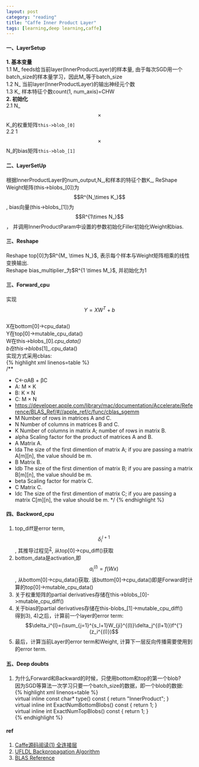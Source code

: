 ```yaml
---
layout: post
category: "reading"
title: "Caffe Inner Product Layer"
tags: [learning,deep learning,caffe]
---
```


#### 一、LayerSetup     
**1. 基本变量**        
1.1 M_ feeds给当前layer(InnerProductLayer)的样本量, 由于每次SGD用一个batch_size的样本量学习，因此M_等于batch_size    
1.2 N_ 当前layer(InnerProductLayer)的输出神经元个数    
1.3 K_ 样本特征个数count(1, num_axis)=CHW     
**2. 初始化**   
2.1 N_ $$\times$$ K_的权重矩阵`this->blob_[0]`     
2.2 1 $$\times$$ N_的bias矩阵`this->blob_[1]`      

#### 二、LayerSetUp     
根据InnerProductLayer的num_output,N_,和样本的特征个数K_, ReShape Weight矩阵(this->blobs_[0])为$$R^{N_\times K_}$$, bias向量(this->blobs_[1])为$$R^{1\times N_}$$， 并调用InnerProductParam中设置的参数初始化Filler初始化Weight和bias.    

#### 三、Reshape     
Reshape top[0]为$R^{M_ \times N_}$, 表示每个样本与Weight矩阵相乘的线性变换输出.     
Reshape bias_multiplier_为$R^{1 \times M_}$, 并初始化为1      

#### 三、Forward_cpu     
实现$$Y=XW^T+b$$    
X在bottom[0]->cpu_data()     
Y在top[0]->mutable_cpu_data()    
W在this->blobs_[0]_.cpu_data()    
b在this->blobs_[1]_.cpu_data()     
实现方式采用cblas:     
{% highlight xml linenos=table %}         
/**
 * C←αAB + βC
 * A: M × K
 * B: K × N
 * C: M × N
 * https://developer.apple.com/library/mac/documentation/Accelerate/Reference/BLAS_Ref/#//apple_ref/c/func/cblas_sgemm
 * M		Number of rows in matrices A and C.
 * N		Number of columns in matrices B and C.
 * K		Number of columns in matrix A; number of rows in matrix B.
 * alpha	Scaling factor for the product of matrices A and B.
 * A		Matrix A.
 * lda		The size of the first dimention of matrix A; if you are passing a matrix A[m][n], the value should be m.
 * B		Matrix B.
 * ldb		The size of the first dimention of matrix B; if you are passing a matrix B[m][n], the value should be m.
 * beta		Scaling factor for matrix C.
 * C		Matrix C.
 * ldc		The size of the first dimention of matrix C; if you are passing a matrix C[m][n], the value should be m.
 */
{% endhighlight %}      

#### 四、Backword_cpu   
1. top_diff是error term, $$\delta_i^{l+1}$$, 其推导过程见<sup>[2](http://ufldl.stanford.edu/wiki/index.php/%E5%8F%8D%E5%90%91%E4%BC%A0%E5%AF%BC%E7%AE%97%E6%B3%95)</sup>, 从top[0]->cpu_diff()获取    
2. bottom_data是activation,即$$a_i^{(l)}=f(Wx)$$, 从bottom[0]->cpu_data()获取. 该buttom[0]->cpu_data()即是Forward时计算的top[0]->mutable_cpu_data()         
3. 关于权重矩阵的partial derivatives存储在this->blobs_[0]->mutable_cpu_diff()   
4. 关于bias的partial derivatives存储在this-blobs_[1]->mutable_cpu_diff()        
得到3), 4)之后，计算前一个layer的error term:$$\delta_i^{l}=(\sum_{j=1}^{s_l+1}W_{ji}^{(l)}\delta_j^{(l+1)})f^{'}(z_i^{(l)})$$   
5. 最后，计算当前Layer的error term和Weight, 计算下一层反向传播需要使用到的error term.       

#### 五、Deep doubts    
1. 为什么Forward和Backward的时候，只使用bottom和top的第一个blob?       
因为SGD等算法一次学习只要一个batch_size的数据，即一个blob的数据:    
{% highlight xml linenos=table %}      
virtual inline const char* type() const { return "InnerProduct"; }    
virtual inline int ExactNumBottomBlobs() const { return 1; }      
virtual inline int ExactNumTopBlobs() const { return 1; }      
{% endhighlight %}       


#### ref   
1. [Caffe源码阅读(1) 全连接层](http://zhangliliang.com/2014/09/15/about-caffe-code-full-connected-layer/)
2. [UFLDL Backpropagation Algorithm](http://deeplearning.stanford.edu/wiki/index.php/Backpropagation_Algorithm)    
3. [BLAS Reference](https://developer.apple.com/library/mac/documentation/Accelerate/Reference/BLAS_Ref/index.html#//apple_ref/c/func/cblas_sgemm)
